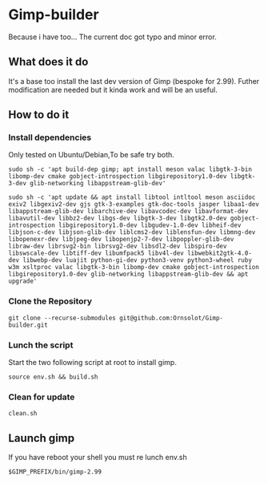 # Gimp-builder

Because i have too...
The current doc got typo and minor error.

## What does it do

It's a base too install the last dev version of Gimp (bespoke for 2.99).
Futher modification are needed but it kinda work and will be an useful.

## How to do it

### Install dependencies

Only tested on Ubuntu/Debian,To be safe try both.

```shell
sudo sh -c 'apt build-dep gimp; apt install meson valac libgtk-3-bin libomp-dev cmake gobject-introspection libgirepository1.0-dev libgtk-3-dev glib-networking libappstream-glib-dev'
```

```shell
sudo sh -c 'apt update && apt install libtool intltool meson asciidoc exiv2 libgexiv2-dev gjs gtk-3-examples gtk-doc-tools jasper libaa1-dev libappstream-glib-dev libarchive-dev libavcodec-dev libavformat-dev libavutil-dev libbz2-dev libgs-dev libgtk-3-dev libgtk2.0-dev gobject-introspection libgirepository1.0-dev libgudev-1.0-dev libheif-dev libjson-c-dev libjson-glib-dev liblcms2-dev liblensfun-dev libmng-dev libopenexr-dev libjpeg-dev libopenjp2-7-dev libpoppler-glib-dev libraw-dev librsvg2-bin librsvg2-dev libsdl2-dev libspiro-dev libswscale-dev libtiff-dev libumfpack5 libv4l-dev libwebkit2gtk-4.0-dev libwebp-dev luajit python-gi-dev python3-venv python3-wheel ruby w3m xsltproc valac libgtk-3-bin libomp-dev cmake gobject-introspection libgirepository1.0-dev glib-networking libappstream-glib-dev && apt upgrade'
```

### Clone the Repository

```shell
git clone --recurse-submodules git@github.com:Ornsolot/Gimp-builder.git
```

### Lunch the script

Start the two following script at root to install gimp.

```shell
source env.sh && build.sh
```

### Clean for update

```shell
clean.sh
```

## Launch gimp

If you have reboot your shell you must re lunch env.sh

```shell
$GIMP_PREFIX/bin/gimp-2.99
```
